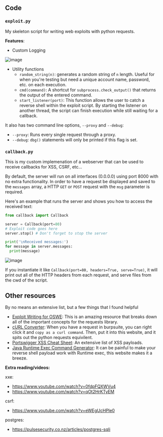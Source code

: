 ## Code
### `exploit.py`
My skeleton script for writing web exploits with python requests.

**Features**:
- Custom Logging

![image](https://github.com/user-attachments/assets/b089afee-e865-4580-be72-f7f45d1667b9)

- Utility functions
  - `random_string(n)`: generates a random string of `n` length. Useful for when you're testing but need a unique account name, password, etc. on each execution.
  - `cmd(command)`: A shortcut for `subprocess.check_output()` that returns the output of the entered command.
  - `start_listener(port)`: This function allows the user to catch a reverse shell within the exploit script. By starting the listener on another thread, the script can finish execution while still waiting for a callback.

It also has two command line options, `--proxy` and `--debug`:
- `--proxy`: Runs every single request through a proxy.
- `--debug`: `dbg()` statements will only be printed if this flag is set.

### `callback.py`
This is my custom implemenation of a webserver that can be used to receive callbacks for XSS, CSRF, etc...

By default, the server will run on all interfaces (0.0.0.0) using port 8000 with no extra functionality. In order to have a request be displayed and saved to the `messages` array, a HTTP `GET` or `POST` request with the `msg` parameter is required. 

Here's an example that runs the server and shows you how to access the received text:
```python
from callback import Callback

server = Callback(port=80)
# Exploit code goes here
server.stop() # Don't forget to stop the server

print('\nReceived messages:')
for message in server.messages:
  print(message)
```
![image](https://github.com/user-attachments/assets/e6f209bf-4854-41cd-9f80-bee74591ab65)

If you instantiate it like `Callback(port=80, headers=True, serve=True)`, it will print out all of the HTTP headers from each request, and serve files from the cwd of the script.
## Other resources
By no means an extensive list, but a few things that I found helpful

- [Exploit Writing for OSWE](https://github.com/rizemon/exploit-writing-for-oswe): This is an amazing resource that breaks down all of the important concepts for the requests library.
- [cURL Converter](https://curlconverter.com/): When you have a request in burpsuite, you can right click it and `copy as a curl command`. Then, put it into this website, and it spits out the python requests equivilent. 
- [Portswigger XSS Cheat Sheet](https://portswigger.net/web-security/cross-site-scripting/cheat-sheet): An extensive list of XSS payloads.
- [Java Runtime Exec Command Generator](https://ares-x.com/tools/runtime-exec/): It can be painful to make your reverse shell payload work with Runtime exec, this website makes it a breeze.

**Extra reading/videos:**

xxe:
- https://www.youtube.com/watch?v=0fdpFQXWVu4
- https://www.youtube.com/watch?v=qOt2HrKTyEM

csrf:
- https://www.youtube.com/watch?v=eWEgUcHPle0

postgres:
- https://pulsesecurity.co.nz/articles/postgres-sqli





